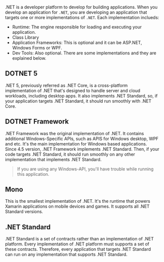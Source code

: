 .NET is a developer platform to develop for building applications. When you develop an application for `.NET`, you are developing an application that targets one or more implementations of `.NET`. 
Each implementation inclueds:
- Runtime: The engine responsible for loading and executing your application.
- Class Library
- Application Frameworks: This is optional and it can be ASP.NET, Windows Forms or WPF.
- Dev Tools: Also optional.
There are some implementations and they are explained below.

## DOTNET 5
.NET 5, previously referred as .NET Core, is a cross-platform implementation of .NET that's designed to handle server and cloud workloads, including desktop apps. It also implements .NET Standard, so, if your application targets .NET Standard, it should run smoothly with .NET Core.
## DOTNET Framework 
.NET Framework was the original implementation of .NET. It contains additional Windows-Specific APIs, such as APIS for Windows desktop, WPF and etc. It's the main implementation for Windows based applications. Since 4.5 version, .NET Framework implements .NET Standard. Then, if your code targets .NET Standard, it should run smoothly on any other implementation that implements .NET Standard.

> If you are using any Windows-API, you'll have trouble while running this application.
## Mono
This is the smallest implementation of .NET. It's the runtime that powers Xamarin applications on mobile devices and games. It supports all .NET Standard versions.
## .NET Standard
.NET Standard is a set of contracts rather than an implementation of .NET platform. Every implementation of .NET platform must supports a set of these contracts. Therefore, every application that targets .NET Standard can run on any implementation that supports .NET Standard.
